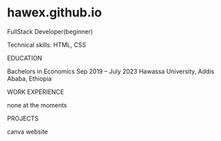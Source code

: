 # hawex.github.io
FullStack Developer(beginner)

Technical skills: HTML, CSS

EDUCATION

Bachelors in Economics						Sep 2019 – July 2023
Hawassa University, Addis Ababa, Ethiopia

WORK EXPERIENCE

none at the moments

PROJECTS

canva website
